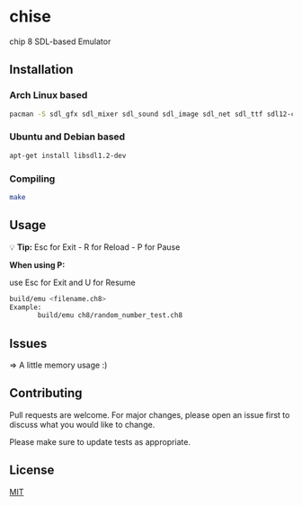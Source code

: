 # chise

chip 8 SDL-based Emulator

## Installation
### Arch Linux based
```bash
pacman -S sdl_gfx sdl_mixer sdl_sound sdl_image sdl_net sdl_ttf sdl12-compat
```
### Ubuntu  and Debian based
```bash
apt-get install libsdl1.2-dev
```
### Compiling
```bash
make
```
## Usage
:bulb: **Tip:** Esc for Exit - R for Reload - P for Pause

**When using P:**

use Esc for Exit and U for Resume
```bash
build/emu <filename.ch8>
Example:
       build/emu ch8/random_number_test.ch8
```
## Issues
=> A little memory usage :)
## Contributing
Pull requests are welcome. For major changes, please open an issue first to discuss what you would like to change.

Please make sure to update tests as appropriate.

## License
[MIT](https://choosealicense.com/licenses/mit/)
